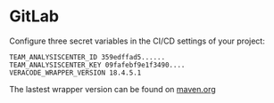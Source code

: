 # GitLab

Configure three secret variables in the CI/CD settings of your project:

```
TEAM_ANALYSISCENTER_ID 359edffad5......
TEAM_ANALYSISCENTER_KEY 09fafebf9e1f3490....
VERACODE_WRAPPER_VERSION 18.4.5.1
```

The lastest wrapper version can be found on [maven.org](https://repo1.maven.org/maven2/com/veracode/vosp/api/wrappers/vosp-api-wrappers-java/)
